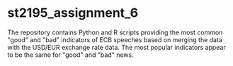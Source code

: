 # st2195_assignment_6
The repository contains Python and R scripts providing the most common "good" and "bad" indicators of ECB speeches based on merging the data with the USD/EUR exchange rate data. The most popular indicators appear to be the same for "good" and "bad" news.
